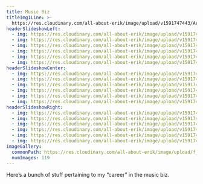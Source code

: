 ```yaml
---
title: Music Biz
titleImg1Line: >-
  https://res.cloudinary.com/all-about-erik/image/upload/v1591747443/Archives/01.%20Music%20Biz/music_biz.png
headerSlideshowLeft:
  - img: https://res.cloudinary.com/all-about-erik/image/upload/v1591747444/Archives/01.%20Music%20Biz/header-slideshow-left/19--img397-crop-u739659.jpg
  - img: https://res.cloudinary.com/all-about-erik/image/upload/v1591747444/Archives/01.%20Music%20Biz/header-slideshow-left/70--img_1658-edit-crop-u739711.jpg
  - img: https://res.cloudinary.com/all-about-erik/image/upload/v1591747444/Archives/01.%20Music%20Biz/header-slideshow-left/55--1-crop-u739738.jpg
  - img: https://res.cloudinary.com/all-about-erik/image/upload/v1591747444/Archives/01.%20Music%20Biz/header-slideshow-left/63--img399-edit-crop-u739765.jpg
  - img: https://res.cloudinary.com/all-about-erik/image/upload/v1591747443/Archives/01.%20Music%20Biz/header-slideshow-left/105--music_8-crop-u739799.jpg
  - img: https://res.cloudinary.com/all-about-erik/image/upload/v1591747444/Archives/01.%20Music%20Biz/header-slideshow-left/94--img201-2-crop-u739819.jpg
headerSlideshowCenter:
  - img: https://res.cloudinary.com/all-about-erik/image/upload/v1591747443/Archives/01.%20Music%20Biz/header-slideshow-centre/banner-35-erik-jacobsen-in-sf-office-at-great-honesty-may1968-crop.jpg
  - img: https://res.cloudinary.com/all-about-erik/image/upload/v1591747443/Archives/01.%20Music%20Biz/header-slideshow-centre/44--sopwith-crop.jpg
  - img: https://res.cloudinary.com/all-about-erik/image/upload/v1591747443/Archives/01.%20Music%20Biz/header-slideshow-centre/13--2-johnsebastianerikjacobsenzalyanovsky-feb1974-crop.jpg
  - img: https://res.cloudinary.com/all-about-erik/image/upload/v1591747443/Archives/01.%20Music%20Biz/header-slideshow-centre/28--12953115_-edit-crop.jpg
  - img: https://res.cloudinary.com/all-about-erik/image/upload/v1591747443/Archives/01.%20Music%20Biz/header-slideshow-centre/98--chris-heartshaped-crop.jpg
  - img: https://res.cloudinary.com/all-about-erik/image/upload/v1591747443/Archives/01.%20Music%20Biz/header-slideshow-centre/42--tim-hardin-if-i-were-a-carpenter-verve-2-crop.jpg
headerSlideshowRight:
  - img: https://res.cloudinary.com/all-about-erik/image/upload/v1591747442/Archives/01.%20Music%20Biz/header-slideshow-right/27--img394-crop-u740145.jpg
  - img: https://res.cloudinary.com/all-about-erik/image/upload/v1591747442/Archives/01.%20Music%20Biz/header-slideshow-right/71--38361-crop-u740147.jpg
  - img: https://res.cloudinary.com/all-about-erik/image/upload/v1591747442/Archives/01.%20Music%20Biz/header-slideshow-right/64--img023-crop-u740149.jpg
  - img: https://res.cloudinary.com/all-about-erik/image/upload/v1591747442/Archives/01.%20Music%20Biz/header-slideshow-right/30--img633-edit-crop-u740143.jpg
  - img: https://res.cloudinary.com/all-about-erik/image/upload/v1591747442/Archives/01.%20Music%20Biz/header-slideshow-right/46--115474252-crop-u740141.jpg
  - img: https://res.cloudinary.com/all-about-erik/image/upload/v1591747442/Archives/01.%20Music%20Biz/header-slideshow-right/87--stovalls_1-crop-u740139.jpg
imageGallery:
  commonPath: https://res.cloudinary.com/all-about-erik/image/upload/f_auto/v1592854457/Archives/01.%20Music%20Biz/gallery/music-biz_gallery-img_
  numImages: 119
---
```

Here’s a bunch of stuff pertaining to my “career” in the music biz.